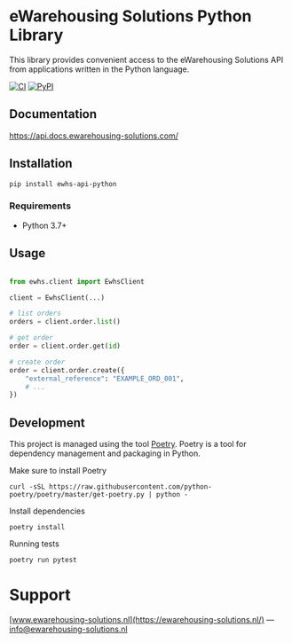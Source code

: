 # eWarehousing Solutions Python Library

This library provides convenient access to the eWarehousing Solutions API from applications written in the Python
language.

[![CI](https://github.com/ewarehousing-solutions/ewhs-api-python/actions/workflows/test_and_release.yml/badge.svg)](https://github.com/ewarehousing-solutions/ewhs-api-python/actions/workflows/test_and_release.yml)
[![PyPI](https://img.shields.io/pypi/v/ewhs-api-python)](https://pypi.org/project/ewhs-api-python/)


## Documentation

https://api.docs.ewarehousing-solutions.com/


## Installation

```
pip install ewhs-api-python
```

### Requirements

- Python 3.7+

## Usage

```python

from ewhs.client import EwhsClient

client = EwhsClient(...)

# list orders
orders = client.order.list()

# get order
order = client.order.get(id)

# create order
order = client.order.create({
    "external_reference": "EXAMPLE_ORD_001",
    # ...
})
```

## Development

This project is managed using the tool [Poetry](https://github.com/python-poetry/poetry). Poetry is a tool for
dependency management and packaging in Python.

Make sure to install Poetry

```shell
curl -sSL https://raw.githubusercontent.com/python-poetry/poetry/master/get-poetry.py | python -
```

Install dependencies

```shell
poetry install
```

Running tests

```shell
poetry run pytest
```

# Support
[www.ewarehousing-solutions.nl](https://ewarehousing-solutions.nl/) — info@ewarehousing-solutions.nl
